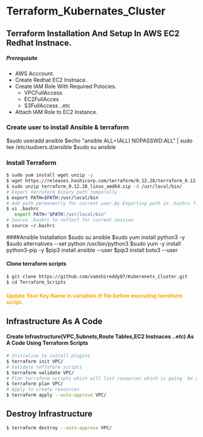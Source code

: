# Terraform_Kubernates_Cluster
## Terraform Installation And Setup In AWS EC2 Redhat Instnace.
##### Prerequisite
+ AWS Acccount.
+ Create Redhat EC2 Instnace.
+ Create IAM Role With Required Polocies.
   + VPCFullAccess
   + EC2FullAcces
   + S3FullAccess  ..etc
+ Attach IAM Role to EC2 Instance.
### Create user to install Ansible & terraform
$sudo useradd ansible
$echo "ansible ALL=(ALL) NOPASSWD:ALL" | sudo tee /etc/sudoers.d/ansible
$sudo su ansible
### Install Terraform

``` sh
$ sudo yum install wget unzip -y
$ wget https://releases.hashicorp.com/terraform/0.12.28/terraform_0.12.28_linux_amd64.zip
$ sudo unzip terraform_0.12.28_linux_amd64.zip -d /usr/local/bin/
# Export terraform binary path temporally
$ export PATH=$PATH:/usr/local/bin
# Add path permanently for current user.By Exporting path in .bashrc file at end of file.
$ vi .bashrc
   export PATH="$PATH:/usr/local/bin"
# Source .bashrc to reflect for current session
$ source ~/.bashrc   
```
####Ansible Installation
$sudo su ansible
$sudo yum install python3 -y
$sudo alternatives --set python /usr/bin/python3
$sudo yum -y install python3-pip -y
$pip3 install ansible --user
$pip3 install boto3 --user

#### Clone terraform scripts
``` sh
$ git clone https://github.com/vamshireddy07/Kuberenets_Cluster.git
$ cd Terraform_Scripts
```
#### <span style="color:orange">Update Your Key Name in variables.tf file before executing terraform script.</span>
## Infrastructure As A Code
#### Create Infrastructure(VPC,Subnets,Route Tables,EC2 Instnaces ..etc) As A Code Using Terraform Scripts
``` sh
# Initialise to install plugins
$ terraform init VPC/
# Validate teffaform scripts
$ terraform validate VPC/
# Plan terraform scripts which will list resources which is going  be created.
$ terraform plan VPC/
# Apply to create resources
$ terraform apply --auto-approve VPC/
```

##  Destroy Infrastructure  
```sh
$ terraform destroy --auto-approve VPC/
```
